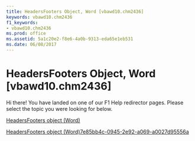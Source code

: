```yaml
---
title: HeadersFooters Object, Word [vbawd10.chm2436]
keywords: vbawd10.chm2436
f1_keywords:
- vbawd10.chm2436
ms.prod: office
ms.assetid: 5a1c20e2-f8e6-4a0b-9313-eda65e1eb531
ms.date: 06/08/2017
---
```



# HeadersFooters Object, Word [vbawd10.chm2436]

Hi there! You have landed on one of our F1 Help redirector pages. Please select the topic you were looking for below.

[HeadersFooters object (Word)](http://msdn.microsoft.com/library/41dbbaa7-f139-3d3c-54d4-03a57ab8417a%28Office.15%29.aspx)

[HeadersFooters object (Word)7e85bb4c-0945-2e92-a069-a0027d95556a](http://msdn.microsoft.com/library/7e85bb4c-0945-2e92-a069-a0027d95556a%28Office.15%29.aspx)


